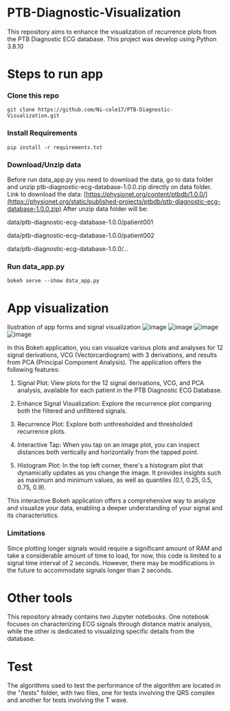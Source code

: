 # PTB-Diagnostic-Visualization
This repository aims to enhance the visualization of recurrence plots from the PTB Diagnostic ECG database. This project was develop using Python 3.8.10

# Steps to run app
### Clone this repo

    git clone https://github.com/Ni-cole17/PTB-Diagnostic-Visualization.git

### Install Requirements

    pip install -r requirements.txt

### Download/Unzip data

Before run data_app.py you need to download the data, go to data folder and unzip ptb-diagnostic-ecg-database-1.0.0.zip directly on data folder.
Link to download the data: [https://physionet.org/content/ptbdb/1.0.0/](https://physionet.org/static/published-projects/ptbdb/ptb-diagnostic-ecg-database-1.0.0.zip)
After unzip data folder will be:

data/ptb-diagnostic-ecg-database-1.0.0/patient001

data/ptb-diagnostic-ecg-database-1.0.0/patient002

data/ptb-diagnostic-ecg-database-1.0.0/...

### Run data_app.py

    bokeh serve --show data_app.py

# App visualization
Ilustration of app forms and signal visualization
![image](https://github.com/Ni-cole17/PTB-Diagnostic-Visualization/assets/65842535/1a3b7b4c-4178-4900-b48a-8277ae12d5b5)
![image](https://github.com/Ni-cole17/PTB-Diagnostic-Visualization/assets/65842535/d7f07f4a-af48-4af0-ad66-3860153b54e8)
![image](https://github.com/Ni-cole17/PTB-Diagnostic-Visualization/assets/65842535/0441d407-e1c0-4ad3-b8dc-ec685172409d)
![image](https://github.com/Ni-cole17/PTB-Diagnostic-Visualization/assets/65842535/9bd59a9d-e490-4b4d-86ec-9ef76bbfa6fb)



In this Bokeh application, you can visualize various plots and analyses for 12 signal derivations, VCG (Vectorcardiogram) with 3 derivations, and results from PCA (Principal Component Analysis). The application offers the following features:

1. Signal Plot: View plots for the 12 signal derivations, VCG, and PCA analysis, available for each patient in the PTB Diagnostic ECG Database.

2. Enhance Signal Visualization: Explore the recurrence plot comparing both the filtered and unfiltered signals.
    
3. Recurrence Plot: Explore both unthresholded and thresholded recurrence plots.
    
4. Interactive Tap: When you tap on an image plot, you can inspect distances both vertically and horizontally from the tapped point.
    
5. Histogram Plot: In the top left corner, there's a histogram plot that dynamically updates as you change the image. It provides insights such as maximum and minimum values, as well as quantiles (0.1, 0.25, 0.5, 0.75, 0.9).

This interactive Bokeh application offers a comprehensive way to analyze and visualize your data, enabling a deeper understanding of your signal and its characteristics.

### Limitations
Since plotting longer signals would require a significant amount of RAM and take a considerable amount of time to load, for now, this code is limited to a signal time interval of 2 seconds. However, there may be modifications in the future to accommodate signals longer than 2 seconds.

# Other tools
This repository already contains two Jupyter notebooks. One notebook focuses on characterizing ECG signals through distance matrix analysis, while the other is dedicated to visualizing specific details from the database.

# Test
The algorithms used to test the performance of the algorithm are located in the "/tests" folder, with two files, one for tests involving the QRS complex and another for tests involving the T wave.

